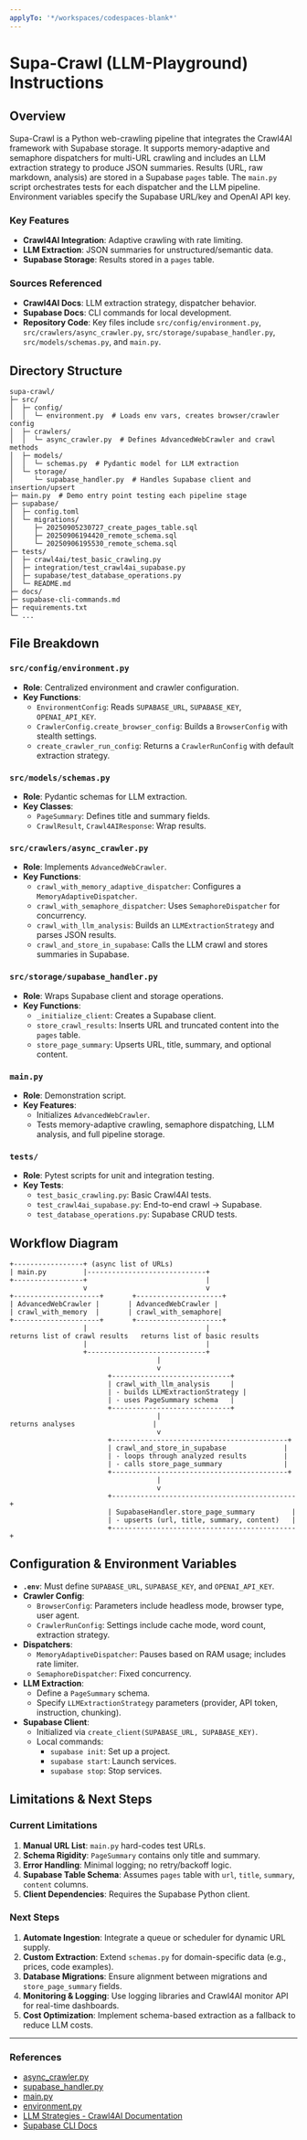 ```yaml
---
applyTo: '*/workspaces/codespaces-blank*'
---
```


# Supa-Crawl (LLM-Playground) Instructions

## Overview
Supa-Crawl is a Python web-crawling pipeline that integrates the Crawl4AI framework with Supabase storage. It supports memory-adaptive and semaphore dispatchers for multi-URL crawling and includes an LLM extraction strategy to produce JSON summaries. Results (URL, raw markdown, analysis) are stored in a Supabase `pages` table. The `main.py` script orchestrates tests for each dispatcher and the LLM pipeline. Environment variables specify the Supabase URL/key and OpenAI API key.

### Key Features
- **Crawl4AI Integration**: Adaptive crawling with rate limiting.
- **LLM Extraction**: JSON summaries for unstructured/semantic data.
- **Supabase Storage**: Results stored in a `pages` table.

### Sources Referenced
- **Crawl4AI Docs**: LLM extraction strategy, dispatcher behavior.
- **Supabase Docs**: CLI commands for local development.
- **Repository Code**: Key files include `src/config/environment.py`, `src/crawlers/async_crawler.py`, `src/storage/supabase_handler.py`, `src/models/schemas.py`, and `main.py`.

## Directory Structure
```
supa-crawl/
├─ src/
│  ├─ config/
│  │  └─ environment.py  # Loads env vars, creates browser/crawler config
│  ├─ crawlers/
│  │  └─ async_crawler.py  # Defines AdvancedWebCrawler and crawl methods
│  ├─ models/
│  │  └─ schemas.py  # Pydantic model for LLM extraction
│  └─ storage/
│     └─ supabase_handler.py  # Handles Supabase client and insertion/upsert
├─ main.py  # Demo entry point testing each pipeline stage
├─ supabase/
│  ├─ config.toml
│  └─ migrations/
│     ├─ 20250905230727_create_pages_table.sql
│     ├─ 20250906194420_remote_schema.sql
│     └─ 20250906195530_remote_schema.sql
├─ tests/
│  ├─ crawl4ai/test_basic_crawling.py
│  ├─ integration/test_crawl4ai_supabase.py
│  ├─ supabase/test_database_operations.py
│  └─ README.md
├─ docs/
├─ supabase-cli-commands.md
├─ requirements.txt
└─ ...
```

## File Breakdown

### `src/config/environment.py`
- **Role**: Centralized environment and crawler configuration.
- **Key Functions**:
  - `EnvironmentConfig`: Reads `SUPABASE_URL`, `SUPABASE_KEY`, `OPENAI_API_KEY`.
  - `CrawlerConfig.create_browser_config`: Builds a `BrowserConfig` with stealth settings.
  - `create_crawler_run_config`: Returns a `CrawlerRunConfig` with default extraction strategy.

### `src/models/schemas.py`
- **Role**: Pydantic schemas for LLM extraction.
- **Key Classes**:
  - `PageSummary`: Defines title and summary fields.
  - `CrawlResult`, `Crawl4AIResponse`: Wrap results.

### `src/crawlers/async_crawler.py`
- **Role**: Implements `AdvancedWebCrawler`.
- **Key Functions**:
  - `crawl_with_memory_adaptive_dispatcher`: Configures a `MemoryAdaptiveDispatcher`.
  - `crawl_with_semaphore_dispatcher`: Uses `SemaphoreDispatcher` for concurrency.
  - `crawl_with_llm_analysis`: Builds an `LLMExtractionStrategy` and parses JSON results.
  - `crawl_and_store_in_supabase`: Calls the LLM crawl and stores summaries in Supabase.

### `src/storage/supabase_handler.py`
- **Role**: Wraps Supabase client and storage operations.
- **Key Functions**:
  - `_initialize_client`: Creates a Supabase client.
  - `store_crawl_results`: Inserts URL and truncated content into the `pages` table.
  - `store_page_summary`: Upserts URL, title, summary, and optional content.

### `main.py`
- **Role**: Demonstration script.
- **Key Features**:
  - Initializes `AdvancedWebCrawler`.
  - Tests memory-adaptive crawling, semaphore dispatching, LLM analysis, and full pipeline storage.

### `tests/`
- **Role**: Pytest scripts for unit and integration testing.
- **Key Tests**:
  - `test_basic_crawling.py`: Basic Crawl4AI tests.
  - `test_crawl4ai_supabase.py`: End-to-end crawl → Supabase.
  - `test_database_operations.py`: Supabase CRUD tests.

## Workflow Diagram
```
+-----------------+ (async list of URLs)
| main.py         |-----------------------------+
+-----------------+                             |
                  v                             v
+---------------------+       +---------------------+
| AdvancedWebCrawler |       | AdvancedWebCrawler |
| crawl_with_memory  |       | crawl_with_semaphore|
+---------------------+       +---------------------+
                  |                             |
returns list of crawl results   returns list of basic results
                  |                             |
                  +-----------------------------+
                                    |
                                    v
                        +-----------------------------+
                        | crawl_with_llm_analysis     |
                        | - builds LLMExtractionStrategy |
                        | - uses PageSummary schema   |
                        +-----------------------------+
                                    |
returns analyses                   |
                                    v
                        +-------------------------------------------+
                        | crawl_and_store_in_supabase              |
                        | - loops through analyzed results         |
                        | - calls store_page_summary               |
                        +-------------------------------------------+
                                    |
                                    v
                        +---------------------------------------------+
                        | SupabaseHandler.store_page_summary         |
                        | - upserts (url, title, summary, content)   |
                        +---------------------------------------------+
```

## Configuration & Environment Variables
- **`.env`**: Must define `SUPABASE_URL`, `SUPABASE_KEY`, and `OPENAI_API_KEY`.
- **Crawler Config**:
  - `BrowserConfig`: Parameters include headless mode, browser type, user agent.
  - `CrawlerRunConfig`: Settings include cache mode, word count, extraction strategy.
- **Dispatchers**:
  - `MemoryAdaptiveDispatcher`: Pauses based on RAM usage; includes rate limiter.
  - `SemaphoreDispatcher`: Fixed concurrency.
- **LLM Extraction**:
  - Define a `PageSummary` schema.
  - Specify `LLMExtractionStrategy` parameters (provider, API token, instruction, chunking).
- **Supabase Client**:
  - Initialized via `create_client(SUPABASE_URL, SUPABASE_KEY)`.
  - Local commands:
    - `supabase init`: Set up a project.
    - `supabase start`: Launch services.
    - `supabase stop`: Stop services.

## Limitations & Next Steps

### Current Limitations
1. **Manual URL List**: `main.py` hard-codes test URLs.
2. **Schema Rigidity**: `PageSummary` contains only title and summary.
3. **Error Handling**: Minimal logging; no retry/backoff logic.
4. **Supabase Table Schema**: Assumes `pages` table with `url`, `title`, `summary`, `content` columns.
5. **Client Dependencies**: Requires the Supabase Python client.

### Next Steps
1. **Automate Ingestion**: Integrate a queue or scheduler for dynamic URL supply.
2. **Custom Extraction**: Extend `schemas.py` for domain-specific data (e.g., prices, code examples).
3. **Database Migrations**: Ensure alignment between migrations and `store_page_summary` fields.
4. **Monitoring & Logging**: Use logging libraries and Crawl4AI monitor API for real-time dashboards.
5. **Cost Optimization**: Implement schema-based extraction as a fallback to reduce LLM costs.

---

### References
- [async_crawler.py](https://github.com/Gaya56/supa-crawl/blob/LLM-playground/src/crawlers/async_crawler.py)
- [supabase_handler.py](https://github.com/Gaya56/supa-crawl/blob/LLM-playground/src/storage/supabase_handler.py)
- [main.py](https://github.com/Gaya56/supa-crawl/blob/LLM-playground/main.py)
- [environment.py](https://github.com/Gaya56/supa-crawl/blob/LLM-playground/src/config/environment.py)
- [LLM Strategies - Crawl4AI Documentation](https://docs.crawl4ai.com/extraction/llm-strategies/)
- [Supabase CLI Docs](https://supabase.com/docs/guides/local-development/cli/getting-started)
